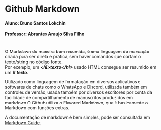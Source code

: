 # Github Markdown
#### Aluno: Bruno Santos Lokchin
#### Professor: Abrantes Araujo Silva Filho

#

O Markdown de maneira bem resumida, é uma linguagem de marcação criada para ser direta e prática, sem haver comandos que cortam o texto/string no código fonte. <br>
Por exemplo, um ***\<h1\>texto\<\/h1\>*** usado HTML consegue ser resumido em um ***\# texto***.

Utilizado como linguagem de formatação em diversos aplicativos e softwares de chats como o WhatsApp e Discord, utilizada também em controles de versão, usada também por diversos escritores por conta da facilidade de compartilhamento de manuscritos produzidos em markdown.O Github utiliza o Flavored Markdown, que é basicamente o Markdown com funções extras.

A documentação de markdown é bem simples, pode ser consultada em [Markdown Guide](https://www.markdownguide.org/basic-syntax/).
